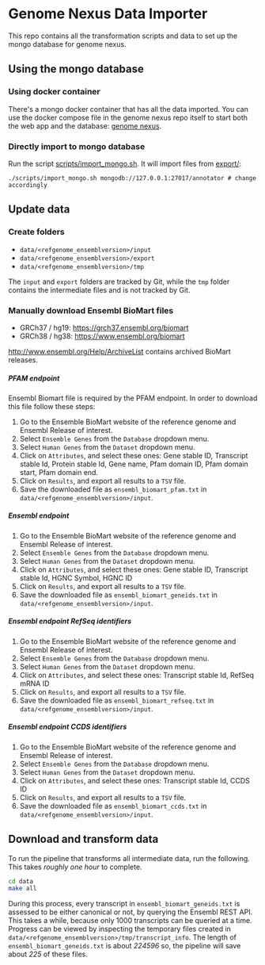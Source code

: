 # Genome Nexus Data Importer
This repo contains all the transformation scripts and data to set up the mongo
database for genome nexus. 

## Using the mongo database

### Using docker container
There's a mongo docker container that has all the data imported. You can use
the docker compose file in the genome nexus repo itself to start both the web
app and the database: [genome
nexus](https://github.com/genome-nexus/genome-nexus).

### Directly import to mongo database
Run the script [scripts/import_mongo.sh](scripts/import_mongo.sh). It will
import files from [export/](export/):
```
./scripts/import_mongo.sh mongodb://127.0.0.1:27017/annotator # change accordingly
```

## Update data

### Create folders
- `data/<refgenome_ensemblversion>/input`
- `data/<refgenome_ensemblversion>/export`
- `data/<refgenome_ensemblversion>/tmp`

The `input` and `export` folders are tracked by Git, while the `tmp` folder contains the intermediate files and is not 
tracked by Git.

### Manually download Ensembl BioMart files

- GRCh37 / hg19: https://grch37.ensembl.org/biomart
- GRCh38 / hg38: https://www.ensembl.org/biomart

http://www.ensembl.org/Help/ArchiveList contains archived BioMart releases.

##### PFAM endpoint
Ensembl Biomart file is required by the PFAM endpoint. In order to download this file
follow these steps:

1. Go to the Ensemble BioMart website of the reference genome and Ensembl Release of interest.
2. Select `Ensemble Genes` from the `Database` dropdown menu.
3. Select `Human Genes` from the `Dataset` dropdown menu.
4. Click on `Attributes`, and select these ones:
Gene stable ID, Transcript stable Id, Protein stable Id, Gene name, Pfam domain ID, Pfam domain start, Pfam domain end.
5. Click on `Results`, and export all results to a `TSV` file.
6. Save the downloaded file as `ensembl_biomart_pfam.txt` in `data/<refgenome_ensemblversion>/input`.

##### Ensembl endpoint 
1. Go to the Ensemble BioMart website of the reference genome and Ensembl Release of interest.
2. Select `Ensemble Genes` from the `Database` dropdown menu.
3. Select `Human Genes` from the `Dataset` dropdown menu.
4. Click on `Attributes`, and select these ones:
Gene stable ID, Transcript stable Id, HGNC Symbol, HGNC ID
5. Click on `Results`, and export all results to a `TSV` file.
6. Save the downloaded file as `ensembl_biomart_geneids.txt` in `data/<refgenome_ensemblversion>/input`.

##### Ensembl endpoint RefSeq identifiers
1. Go to the Ensemble BioMart website of the reference genome and Ensembl Release of interest.
2. Select `Ensemble Genes` from the `Database` dropdown menu.
3. Select `Human Genes` from the `Dataset` dropdown menu.
4. Click on `Attributes`, and select these ones:
Transcript stable Id, RefSeq mRNA ID
5. Click on `Results`, and export all results to a `TSV` file.
6. Save the downloaded file as `ensembl_biomart_refseq.txt` in `data/<refgenome_ensemblversion>/input`.

##### Ensembl endpoint CCDS identifiers
1. Go to the Ensemble BioMart website of the reference genome and Ensembl Release of interest.
2. Select `Ensemble Genes` from the `Database` dropdown menu.
3. Select `Human Genes` from the `Dataset` dropdown menu.
4. Click on `Attributes`, and select these ones:
Transcript stable Id, CCDS ID
5. Click on `Results`, and export all results to a `TSV` file.
6. Save the downloaded file as `ensembl_biomart_ccds.txt` in `data/<refgenome_ensemblversion>/input`.

## Download and transform data
To run the pipeline that transforms all intermediate data, run the following. This takes _roughly one hour_ to complete.

```bash
cd data
make all
```

During this process, every transcript in `ensembl_biomart_geneids.txt` is assessed to be either canonical or not, by 
querying the Ensembl REST API. This takes a while, because only 1000 transcripts can be queried at a time. Progress can 
be viewed by inspecting the temporary files created in  `data/<refgenome_ensemblversion>/tmp/transcript_info`. The 
length of `ensembl_biomart_geneids.txt` is about _224596_ so, the pipeline will save about _225_ of these files.